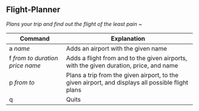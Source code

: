 ## Flight-Planner

*Plans your trip and find out the flight of the least pain ~*

| Command | Explanation |
| --- | --- |
| a *name* | Adds an airport with the given name |
| f *from to duration price name*| Adds a flight from and to the given airports, with the given duration, price, and name |
| p *from to* | Plans a trip from the given airport, to the given airport, and displays all possible flight plans |
| q | Quits |
